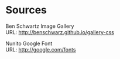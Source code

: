 # Sources

Ben Schwartz Image Gallery <br>
URL: http://benschwarz.github.io/gallery-css

Nunito Google Font <br>
URL: http://google.com/fonts
